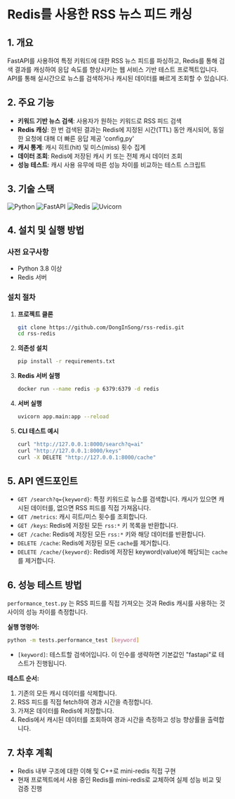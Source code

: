 # Redis를 사용한 RSS 뉴스 피드 캐싱

## 1. 개요

FastAPI를 사용하여 특정 키워드에 대한 RSS 뉴스 피드를 파싱하고, Redis를 통해 검색 결과를 캐싱하여 응답 속도를 향상시키는 웹 서비스 기반 테스트 프로젝트입니다. API를 통해 실시간으로 뉴스를 검색하거나 캐시된 데이터를 빠르게 조회할 수 있습니다.

## 2. 주요 기능

- **키워드 기반 뉴스 검색**: 사용자가 원하는 키워드로 RSS 피드 검색
- **Redis 캐싱**: 한 번 검색된 결과는 Redis에 지정된 시간(TTL) 동안 캐시되어, 동일한 요청에 대해 더 빠른 응답 제공 'config,py'
- **캐시 통계**: 캐시 히트(hit) 및 미스(miss) 횟수 집계
- **데이터 조회**: Redis에 저장된 캐시 키 또는 전체 캐시 데이터 조회
- **성능 테스트**: 캐시 사용 유무에 따른 성능 차이를 비교하는 테스트 스크립트

## 3. 기술 스택

![Python](https://img.shields.io/badge/Python-3776AB?style=for-the-badge&logo=python&logoColor=white)  ![FastAPI](https://img.shields.io/badge/FastAPI-009688?style=for-the-badge&logo=fastapi&logoColor=white)  ![Redis](https://img.shields.io/badge/Redis-DC382D?style=for-the-badge&logo=redis&logoColor=white)  ![Uvicorn](https://img.shields.io/badge/Uvicorn-4E87A2?style=for-the-badge&logo=uvicorn&logoColor=white)

## 4. 설치 및 실행 방법

### 사전 요구사항

- Python 3.8 이상
- Redis 서버

### 설치 절차

1.  **프로젝트 클론**
    ```bash
    git clone https://github.com/DongInSong/rss-redis.git
    cd rss-redis
    ```

2.  **의존성 설치**
    ```bash
    pip install -r requirements.txt
    ```

3.  **Redis 서버 실행**   
    ```bash
    docker run --name redis -p 6379:6379 -d redis
    ```

4.  **서버 실행**
    ```bash
    uvicorn app.main:app --reload
    ```

5. **CLI 테스트 예시**
    ```bash
    curl "http://127.0.0.1:8000/search?q=ai"
    curl "http://127.0.0.1:8000/keys"
    curl -X DELETE "http://127.0.0.1:8000/cache"
    ```

## 5. API 엔드포인트

- `GET /search?q={keyword}`: 특정 키워드로 뉴스를 검색합니다. 캐시가 있으면 캐시된 데이터를, 없으면 RSS 피드를 직접 가져옵니다.
- `GET /metrics`: 캐시 히트/미스 횟수를 조회합니다.
- `GET /keys`: Redis에 저장된 모든 `rss:*` 키 목록을 반환합니다.
- `GET /cache`: Redis에 저장된 모든 `rss:*` 키와 해당 데이터를 반환합니다.
- `DELETE /cache`: Redis에 저장된 모든 `cache`를 제거합니다.
- `DELETE /cache/{keyword}`: Redis에 저장된 keyword(value)에 해당되는 `cache`를 제거합니다.

## 6. 성능 테스트 방법

`performance_test.py` 는 RSS 피드를 직접 가져오는 것과 Redis 캐시를 사용하는 것 사이의 성능 차이를 측정합니다.

**실행 명령어:**

```bash
python -m tests.performance_test [keyword]
```

- `[keyword]`: 테스트할 검색어입니다. 이 인수를 생략하면 기본값인 "fastapi"로 테스트가 진행됩니다.

**테스트 순서:**
1.  기존의 모든 캐시 데이터를 삭제합니다.
2.  RSS 피드를 직접 fetch하여 경과 시간을 측정합니다.
3.  가져온 데이터를 Redis에 저장합니다.
4.  Redis에서 캐시된 데이터를 조회하여 경과 시간을 측정하고 성능 향상률을 출력합니다.

## 7. 차후 계획
- Redis 내부 구조에 대한 이해 및 C++로 mini-redis 직접 구현
- 현재 프로젝트에서 사용 중인 Redis를 mini-redis로 교체하여 실제 성능 비교 및 검증 진행

